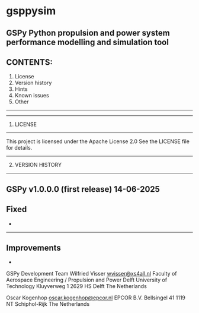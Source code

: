 # gsppysim
GSPy Python propulsion and power system performance modelling and simulation tool
--------------------------------------------------------------------------------
CONTENTS:
---------------------------------
1. License
2. Version history
3. Hints
4. Known issues
5. Other
---------------------------------

********************************************************************************
1. LICENSE
********************************************************************************

This project is licensed under the Apache License 2.0
See the LICENSE file for details.

********************************************************************************
2. VERSION HISTORY
********************************************************************************
GSPy v1.0.0.0        (first release)                                  14-06-2025
--------------------------------------------------------------------------------
Fixed
--------------------------------------------------------------------------------
*

--------------------------------------------------------------------------------
Improvements
--------------------------------------------------------------------------------
*

GSPy Development Team
Wilfried Visser
wvisser@xs4all.nl
Faculty of Aerospace Engineering / Propulsion and Power
Delft University of Technology
Kluyverweg 1
2629 HS Delft
The Netherlands

Oscar Kogenhop
oscar.kogenhop@epcor.nl
EPCOR B.V.
Bellsingel 41
1119 NT Schiphol-Rijk
The Netherlands

